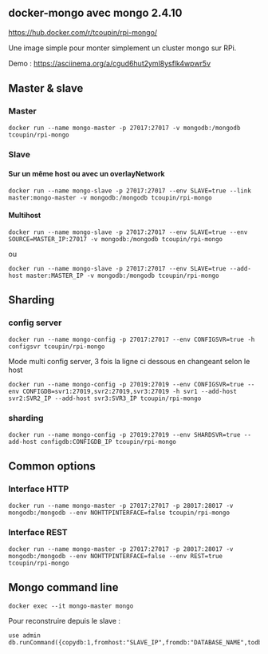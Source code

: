 ## docker-mongo avec mongo 2.4.10

https://hub.docker.com/r/tcoupin/rpi-mongo/

Une image simple pour monter simplement un cluster mongo sur RPi.

Demo : https://asciinema.org/a/cgud6hut2yml8ysflk4wpwr5v
## Master & slave
### Master
```
docker run --name mongo-master -p 27017:27017 -v mongodb:/mongodb tcoupin/rpi-mongo
```
### Slave
#### Sur un même host ou avec un overlayNetwork
```
docker run --name mongo-slave -p 27017:27017 --env SLAVE=true --link master:mongo-master -v mongodb:/mongodb tcoupin/rpi-mongo
```
#### Multihost
```
docker run --name mongo-slave -p 27017:27017 --env SLAVE=true --env SOURCE=MASTER_IP:27017 -v mongodb:/mongodb tcoupin/rpi-mongo
```
ou
```
docker run --name mongo-slave -p 27017:27017 --env SLAVE=true --add-host master:MASTER_IP -v mongodb:/mongodb tcoupin/rpi-mongo
```

## Sharding
### config server
```
docker run --name mongo-config -p 27017:27017 --env CONFIGSVR=true -h configsvr tcoupin/rpi-mongo
```
Mode multi config server, 3 fois la ligne ci dessous en changeant selon le host
```
docker run --name mongo-config -p 27019:27019 --env CONFIGSVR=true --env CONFIGDB=svr1:27019,svr2:27019,svr3:27019 -h svr1 --add-host svr2:SVR2_IP --add-host svr3:SVR3_IP tcoupin/rpi-mongo
```

### sharding
```
docker run --name mongo-config -p 27019:27019 --env SHARDSVR=true --add-host configdb:CONFIGDB_IP tcoupin/rpi-mongo
```


## Common options
### Interface HTTP
```
docker run --name mongo-master -p 27017:27017 -p 28017:28017 -v mongodb:/mongodb --env NOHTTPINTERFACE=false tcoupin/rpi-mongo
```
### Interface REST
```
docker run --name mongo-master -p 27017:27017 -p 28017:28017 -v mongodb:/mongodb --env NOHTTPINTERFACE=false --env REST=true tcoupin/rpi-mongo
```

## Mongo command line
```
docker exec --it mongo-master mongo
```

Pour reconstruire depuis le slave :
```
use admin
db.runCommand({copydb:1,fromhost:"SLAVE_IP",fromdb:"DATABASE_NAME",todb:"DATABASE_NAME",slaveOk:true})
```
